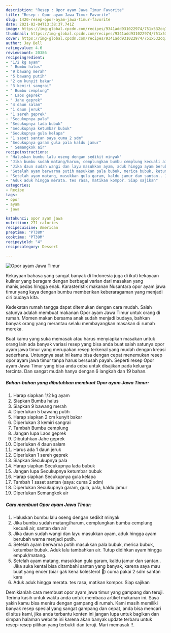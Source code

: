```yaml
---
description: "Resep : Opor ayam Jawa Timur Favorite"
title: "Resep : Opor ayam Jawa Timur Favorite"
slug: 1420-resep-opor-ayam-jawa-timur-favorite
date: 2021-02-04T13:38:37.741Z
image: https://img-global.cpcdn.com/recipes/9341add931022974/751x532cq70/opor-ayam-jawa-timur-foto-resep-utama.jpg
thumbnail: https://img-global.cpcdn.com/recipes/9341add931022974/751x532cq70/opor-ayam-jawa-timur-foto-resep-utama.jpg
cover: https://img-global.cpcdn.com/recipes/9341add931022974/751x532cq70/opor-ayam-jawa-timur-foto-resep-utama.jpg
author: Jay Bell
ratingvalue: 4.6
reviewcount: 20386
recipeingredient:
- "1/2 kg ayam"
- " Bumbu halus"
- "9 bawang merah"
- "5 bawang putih"
- "2 cm kunyit bakar"
- "3 kemiri sangrai"
- " Bumbu cemplung"
- " Laos geprek"
- " Jahe geprek"
- "4 daun salam"
- "1 daun jeruk"
- "1 sereh geprek"
- "Secukupnya pala"
- "Secukupnya lada bubuk"
- "Secukupnya ketumbar bubuk"
- "Secukupnya gula kelapa"
- "1 saset santan saya cuma 2 sdm"
- "Secukupnya garam gula pala kaldu jamur"
- " Semangkok air"
recipeinstructions:
- "Haluskan bumbu lalu oseng dengan sedikit minyak"
- "Jika bumbu sudah matang/harum, cemplungkan bumbu cemplung kecuali air, santan dan air"
- "Jika daun sudah wangi dan layu masukkan ayam, aduk hingga ayam berubah warna menjadi putih."
- "Setelah ayam berwarna putih masukkan pala bubuk, merica bubuk, ketumbar bubuk. Aduk lalu tambahkan air. Tutup didihkan ayam hingga empuk/matang."
- "Setelah ayam matang, masukkan gula garam, kaldu jamur dan santan.. Jika suka kental bisa ditambahi santan yang banyak, karena saya mau buat yang encer (biar gak kena kolesterol 😬) cuma pakai 2 sdm santan kara"
- "Aduk aduk hingga merata. tes rasa, matikan kompor. Siap sajikan"
categories:
- Recipe
tags:
- opor
- ayam
- jawa

katakunci: opor ayam jawa 
nutrition: 271 calories
recipecuisine: American
preptime: "PT38M"
cooktime: "PT39M"
recipeyield: "4"
recipecategory: Dessert

---
```



![Opor ayam Jawa Timur](https://img-global.cpcdn.com/recipes/9341add931022974/751x532cq70/opor-ayam-jawa-timur-foto-resep-utama.jpg)

Kekayaan bahasa yang sangat banyak di Indonesia juga di ikuti kekayaan kuliner yang beragam dengan berbagai varian dari masakan yang manis,pedas hingga enak. Karasteristik makanan Nusantara opor ayam jawa timur yang kaya dengan bumbu memberikan keberaragaman yang menjadi ciri budaya kita.




Kedekatan rumah tangga dapat ditemukan dengan cara mudah. Salah satunya adalah membuat makanan Opor ayam Jawa Timur untuk orang di rumah. Momen makan bersama anak sudah menjadi budaya, bahkan banyak orang yang merantau selalu membayangkan masakan di rumah mereka.

Buat kamu yang suka memasak atau harus menyiapkan masakan untuk orang lain ada banyak variasi resep yang bisa anda buat salah satunya opor ayam jawa timur yang merupakan resep terkenal yang mudah dengan kreasi sederhana. Untungnya saat ini kamu bisa dengan cepat menemukan resep opor ayam jawa timur tanpa harus bersusah payah.
Seperti resep Opor ayam Jawa Timur yang bisa anda coba untuk disajikan pada keluarga tercinta. Dan sangat mudah hanya dengan 6 langkah dan 19 bahan.


<!--inarticleads1-->

##### Bahan-bahan yang dibutuhkan membuat Opor ayam Jawa Timur:

1. Harap siapkan 1/2 kg ayam
1. Siapkan  Bumbu halus
1. Siapkan 9 bawang merah
1. Diperlukan 5 bawang putih
1. Harap siapkan 2 cm kunyit bakar
1. Diperlukan 3 kemiri sangrai
1. Tambah  Bumbu cemplung
1. Jangan lupa  Laos geprek
1. Dibutuhkan  Jahe geprek
1. Diperlukan 4 daun salam
1. Harus ada 1 daun jeruk
1. Diperlukan 1 sereh geprek
1. Siapkan Secukupnya pala
1. Harap siapkan Secukupnya lada bubuk
1. Jangan lupa Secukupnya ketumbar bubuk
1. Harap siapkan Secukupnya gula kelapa
1. Tambah 1 saset santan (saya: cuma 2 sdm)
1. Diperlukan Secukupnya garam, gula, pala, kaldu jamur
1. Diperlukan  Semangkok air




<!--inarticleads2-->

##### Cara membuat  Opor ayam Jawa Timur:

1. Haluskan bumbu lalu oseng dengan sedikit minyak
1. Jika bumbu sudah matang/harum, cemplungkan bumbu cemplung kecuali air, santan dan air
1. Jika daun sudah wangi dan layu masukkan ayam, aduk hingga ayam berubah warna menjadi putih.
1. Setelah ayam berwarna putih masukkan pala bubuk, merica bubuk, ketumbar bubuk. Aduk lalu tambahkan air. Tutup didihkan ayam hingga empuk/matang.
1. Setelah ayam matang, masukkan gula garam, kaldu jamur dan santan.. Jika suka kental bisa ditambahi santan yang banyak, karena saya mau buat yang encer (biar gak kena kolesterol 😬) cuma pakai 2 sdm santan kara
1. Aduk aduk hingga merata. tes rasa, matikan kompor. Siap sajikan




Demikianlah cara membuat opor ayam jawa timur yang gampang dan teruji. Terima kasih untuk waktu anda untuk membaca artikel makanan ini. Saya yakin kamu bisa meniru dengan gampang di rumah. Kami masih memiliki banyak resep spesial yang sangat gampang dan cepat, anda bisa mencari di situs kami, jika anda terbantu konten ini jangan lupa untuk bagikan dan simpan halaman website ini karena akan banyak update terbaru untuk resep-resep pilihan yang terbukti dan teruji. Mari memasak !!. 
